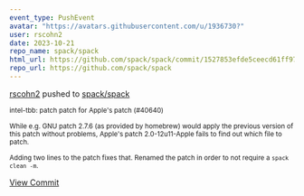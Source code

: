 ```yaml
---
event_type: PushEvent
avatar: "https://avatars.githubusercontent.com/u/1936730?"
user: rscohn2
date: 2023-10-21
repo_name: spack/spack
html_url: https://github.com/spack/spack/commit/1527853efde5ceecd61ff97f4b883132ed72cc70
repo_url: https://github.com/spack/spack
---
```


<a href='https://github.com/rscohn2' target='_blank'>rscohn2</a> pushed to <a href='https://github.com/spack/spack' target='_blank'>spack/spack</a>

<small>intel-tbb: patch patch for Apple's patch (#40640)

While e.g. GNU patch 2.7.6 (as provided by homebrew) would apply the previous
version of this patch without problems, Apple's patch 2.0-12u11-Apple fails
to find out which file to patch.

Adding two lines to the patch fixes that. Renamed the patch in order to
not require a `spack clean -m`.</small>

<a href='https://github.com/spack/spack/commit/1527853efde5ceecd61ff97f4b883132ed72cc70' target='_blank'>View Commit</a>